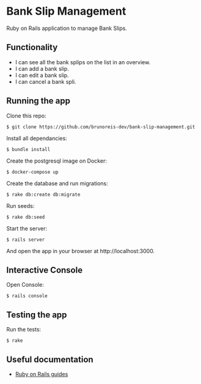 # Bank Slip Management

Ruby on Rails application to manage Bank Slips.

## Functionality

- I can see all the bank splips on the list in an overview.
- I can add a bank slip.
- I can edit a bank slip.
- I can cancel a bank spli.

## Running the app

Clone this repo:

```
$ git clone https://github.com/brunoreis-dev/bank-slip-management.git
```

Install all dependancies:

```
$ bundle install
```

Create the postgresql image on Docker:

```
$ docker-compose up
```

Create the database and run migrations:

```
$ rake db:create db:migrate
```

Run seeds:

```
$ rake db:seed
```

Start the server:

```
$ rails server
```

And open the app in your browser at http://localhost:3000.

## Interactive Console

Open Console:

```
$ rails console
```

## Testing the app

Run the tests:

```
$ rake
```

## Useful documentation

- [Ruby on Rails guides](http://guides.rubyonrails.org/)
